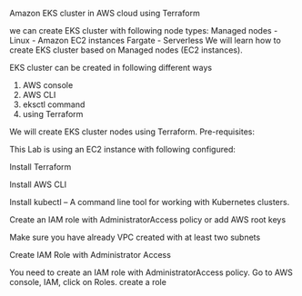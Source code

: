 Amazon EKS cluster in AWS cloud using Terraform 

we can create EKS cluster with following node types:
Managed nodes -  Linux - Amazon EC2 instances
Fargate - Serverless
We will learn how to create EKS cluster based on Managed nodes (EC2 instances).

EKS cluster can be created in following different ways

1. AWS console
2. AWS CLI
3. eksctl command
4. using Terraform

We will create EKS cluster nodes using Terraform.
Pre-requisites:

This Lab is using an EC2 instance with following configured:

Install Terraform 

Install AWS CLI

Install kubectl  – A command line tool for working with Kubernetes clusters. 

Create an IAM role with AdministratorAccess policy or add AWS root keys

Make sure you have already VPC created with at least two subnets

Create IAM Role with Administrator Access

You need to create an IAM role with AdministratorAccess policy.
Go to AWS console, IAM, click on Roles. create a role